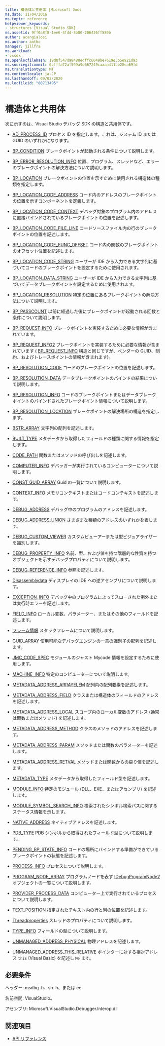 ```yaml
---
title: 構造体と共用体 |Microsoft Docs
ms.date: 11/04/2016
ms.topic: reference
helpviewer_keywords:
- structures [Visual Studio SDK]
ms.assetid: 9ff0a8f8-1ee6-4fdd-8b80-206436ff589b
author: acangialosi
ms.author: anthc
manager: jillfra
ms.workload:
- vssdk
ms.openlocfilehash: 19d8f547d98488edffc6049be7619e5b5e921d93
ms.sourcegitcommit: 6cfffa72af599a9d667249caaaa411bb28ea69fd
ms.translationtype: MT
ms.contentlocale: ja-JP
ms.lasthandoff: 09/02/2020
ms.locfileid: "80713495"
---
```

# <a name="structures-and-unions"></a>構造体と共用体
次に示すのは、Visual Studio デバッグ SDK の構造と共用体です。

- [AD_PROCESS_ID](../../../extensibility/debugger/reference/ad-process-id.md) プロセス ID を指定します。これは、システム ID または GUID のいずれかになります。

- [BP_CONDITION](../../../extensibility/debugger/reference/bp-condition.md) ブレークポイントが起動される条件について説明します。

- [BP_ERROR_RESOLUTION_INFO](../../../extensibility/debugger/reference/bp-error-resolution-info.md) 位置、プログラム、スレッドなど、エラーのブレークポイントの解決方法について説明します。

- [BP_LOCATION](../../../extensibility/debugger/reference/bp-location.md) ブレークポイントの位置を示すために使用される構造体の種類を指定します。

- [BP_LOCATION_CODE_ADDRESS](../../../extensibility/debugger/reference/bp-location-code-address.md) コード内のアドレスのブレークポイントの位置を示すコンポーネントを定義します。

- [BP_LOCATION_CODE_CONTEXT](../../../extensibility/debugger/reference/bp-location-code-context.md) デバッグ対象のプログラム内のアドレスに直接バインドされているブレークポイントの位置を記述します。

- [BP_LOCATION_CODE_FILE_LINE](../../../extensibility/debugger/reference/bp-location-code-file-line.md) コードソースファイル内の行のブレークポイントの位置を記述します。

- [BP_LOCATION_CODE_FUNC_OFFSET](../../../extensibility/debugger/reference/bp-location-code-func-offset.md) コード内の関数のブレークポイントのオフセット位置を記述します。

- [BP_LOCATION_CODE_STRING](../../../extensibility/debugger/reference/bp-location-code-string.md) ユーザーが IDE から入力できる文字列に基づいてコードのブレークポイントを設定するために使用されます。

- [BP_LOCATION_DATA_STRING](../../../extensibility/debugger/reference/bp-location-data-string.md) ユーザーが IDE から入力できる文字列に基づいてデータブレークポイントを設定するために使用されます。

- [BP_LOCATION_RESOLUTION](../../../extensibility/debugger/reference/bp-location-resolution.md) 特定の位置にあるブレークポイントの解決方法について説明します。

- [BP_PASSCOUNT](../../../extensibility/debugger/reference/bp-passcount.md) 以前に経過した後にブレークポイントが起動される回数と条件について説明します。

- [BP_REQUEST_INFO](../../../extensibility/debugger/reference/bp-request-info.md) ブレークポイントを実装するために必要な情報が含まれています。

- [BP_REQUEST_INFO2](../../../extensibility/debugger/reference/bp-request-info2.md) ブレークポイントを実装するために必要な情報が含まれています ( [BP_REQUEST_INFO](../../../extensibility/debugger/reference/bp-request-info.md) 構造と同じですが、ベンダーの GUID、制約、およびトレースポイントの情報が含まれます)。

- [BP_RESOLUTION_CODE](../../../extensibility/debugger/reference/bp-resolution-code.md) コードのブレークポイントの位置を記述します。

- [BP_RESOLUTION_DATA](../../../extensibility/debugger/reference/bp-resolution-data.md) データブレークポイントのバインドの結果について説明します。

- [BP_RESOLUTION_INFO](../../../extensibility/debugger/reference/bp-resolution-info.md) コードのブレークポイントまたはデータブレークポイントのバインドされたブレークポイント情報について説明します。

- [BP_RESOLUTION_LOCATION](../../../extensibility/debugger/reference/bp-resolution-location.md) ブレークポイントの解決場所の構造を指定します。

- [BSTR_ARRAY](../../../extensibility/debugger/reference/bstr-array.md) 文字列の配列を記述します。

- [BUILT_TYPE](../../../extensibility/debugger/reference/built-type.md) メタデータから取得したフィールドの種類に関する情報を指定します。

- [CODE_PATH](../../../extensibility/debugger/reference/code-path.md) 関数またはメソッドの呼び出しを記述します。

- [COMPUTER_INFO](../../../extensibility/debugger/reference/computer-info.md) デバッガーが実行されているコンピューターについて説明します。

- [CONST_GUID_ARRAY](../../../extensibility/debugger/reference/const-guid-array.md) Guid の一覧について説明します。

- [CONTEXT_INFO](../../../extensibility/debugger/reference/context-info.md) メモリコンテキストまたはコードコンテキストを記述します。

- [DEBUG_ADDRESS](../../../extensibility/debugger/reference/debug-address.md) デバッグ中のプログラムのアドレスを記述します。

- [DEBUG_ADDRESS_UNION](../../../extensibility/debugger/reference/debug-address-union.md) さまざまな種類のアドレスのいずれかを表します。

- [DEBUG_CUSTOM_VIEWER](../../../extensibility/debugger/reference/debug-custom-viewer.md) カスタムビューアーまたは型ビジュアライザーを識別します。

- [DEBUG_PROPERTY_INFO](../../../extensibility/debugger/reference/debug-property-info.md) 名前、型、および値を持つ階層的な性質を持つオブジェクトを示すデバッグプロパティについて説明します。

- [DEBUG_REFERENCE_INFO](../../../extensibility/debugger/reference/debug-reference-info.md) 参照を記述します。

- [Disassemblydata](../../../extensibility/debugger/reference/disassemblydata.md) ディスプレイの IDE への逆アセンブリについて説明します。

- [EXCEPTION_INFO](../../../extensibility/debugger/reference/exception-info.md) デバッグ中のプログラムによってスローされた例外または実行時エラーを記述します。

- [FIELD_INFO](../../../extensibility/debugger/reference/field-info.md) ローカル変数、パラメーター、またはその他のフィールドを記述します。

- [フレーム情報](../../../extensibility/debugger/reference/frameinfo.md) スタックフレームについて説明します。

- [GUID_ARRAY](../../../extensibility/debugger/reference/guid-array.md) 使用可能なデバッグエンジンの一意の識別子の配列を記述します。

- [JMC_CODE_SPEC](../../../extensibility/debugger/reference/jmc-code-spec.md) モジュールのジャスト Mycode 情報を設定するために使用します。

- [MACHINE_INFO](../../../extensibility/debugger/reference/machine-info.md) 特定のコンピューターについて説明します。

- [METADATA_ADDRESS_ARRAYELEM](../../../extensibility/debugger/reference/metadata-address-arrayelem.md) 配列内の配列要素を記述します。

- [METADATA_ADDRESS_FIELD](../../../extensibility/debugger/reference/metadata-address-field.md) クラスまたは構造体のフィールドのアドレスを記述します。

- [METADATA_ADDRESS_LOCAL](../../../extensibility/debugger/reference/metadata-address-local.md) スコープ内のローカル変数のアドレス (通常は関数またはメソッド) を記述します。

- [METADATA_ADDRESS_METHOD](../../../extensibility/debugger/reference/metadata-address-method.md) クラスのメソッドのアドレスを記述します。

- [METADATA_ADDRESS_PARAM](../../../extensibility/debugger/reference/metadata-address-param.md) メソッドまたは関数のパラメーターを記述します。

- [METADATA_ADDRESS_RETVAL](../../../extensibility/debugger/reference/metadata-address-retval.md) メソッドまたは関数からの戻り値を記述します。

- [METADATA_TYPE](../../../extensibility/debugger/reference/metadata-type.md) メタデータから取得したフィールド型を記述します。

- [MODULE_INFO](../../../extensibility/debugger/reference/module-info.md) 特定のモジュール (DLL、EXE、またはアセンブリ) を記述します。

- [MODULE_SYMBOL_SEARCH_INFO](../../../extensibility/debugger/reference/module-symbol-search-info.md) 検索されたシンボル検索パスに関するステータス情報を示します。

- [NATIVE_ADDRESS](../../../extensibility/debugger/reference/native-address.md) ネイティブアドレスを記述します。

- [PDB_TYPE](../../../extensibility/debugger/reference/pdb-type.md) PDB シンボルから取得されたフィールド型について説明します。

- [PENDING_BP_STATE_INFO](../../../extensibility/debugger/reference/pending-bp-state-info.md) コードの場所にバインドする準備ができているブレークポイントの状態を記述します。

- [PROCESS_INFO](../../../extensibility/debugger/reference/process-info.md) プロセスについて説明します。

- [PROGRAM_NODE_ARRAY](../../../extensibility/debugger/reference/program-node-array.md) プログラムノードを表す [IDebugProgramNode2](../../../extensibility/debugger/reference/idebugprogramnode2.md) オブジェクトの一覧について説明します。

- [PROVIDER_PROCESS_DATA](../../../extensibility/debugger/reference/provider-process-data.md) コンピューター上で実行されているプロセスについて説明します。

- [TEXT_POSITION](../../../extensibility/debugger/reference/text-position.md) 指定されたテキスト内の行と列の位置を記述します。

- [Threadproperties](../../../extensibility/debugger/reference/threadproperties.md) スレッドのプロパティについて説明します。

- [TYPE_INFO](../../../extensibility/debugger/reference/type-info.md) フィールドの型について説明します。

- [UNMANAGED_ADDRESS_PHYSICAL](../../../extensibility/debugger/reference/unmanaged-address-physical.md) 物理アドレスを記述します。

- [UNMANAGED_ADDRESS_THIS_RELATIVE](../../../extensibility/debugger/reference/unmanaged-address-this-relative.md) ポインターに対する相対アドレス `this` (Visual Basic) を記述し `Me` ます。

## <a name="requirements"></a>必要条件
 ヘッダー: msdbg .h、sh. h、または ee

 名前空間: VisualStudio。

 アセンブリ: Microsoft.VisualStudio.Debugger.Interop.dll

## <a name="see-also"></a>関連項目
- [API リファレンス](../../../extensibility/debugger/reference/api-reference-visual-studio-debugging.md)

